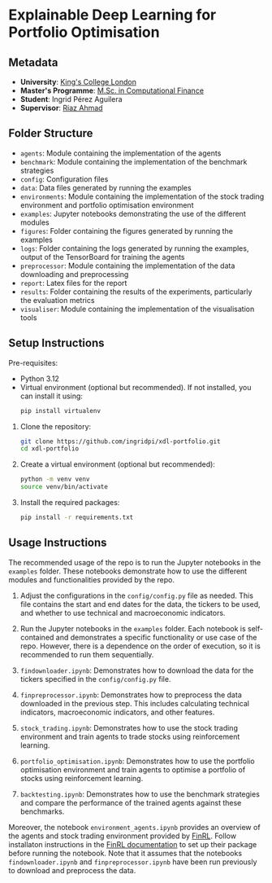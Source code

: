 # Explainable Deep Learning for Portfolio Optimisation

## Metadata

- **University**: [King's College London](https://www.kcl.ac.uk)
- **Master's Programme**: [M.Sc. in Computational Finance](https://www.kcl.ac.uk/study/postgraduate-taught/courses/computational-finance-msc)
- **Student**: Ingrid Pérez Aguilera
- **Supervisor**: [Riaz Ahmad](https://www.cqf.com/why-cqf/lecturers/our-faculty/dr-riaz-ahmad)

## Folder Structure

- `agents`: Module containing the implementation of the agents
- `benchmark`: Module containing the implementation of the benchmark strategies
- `config`: Configuration files
- `data`: Data files generated by running the examples
- `environments`: Module containing the implementation of the stock trading environment and portfolio optimisation environment
- `examples`: Jupyter notebooks demonstrating the use of the different modules
- `figures`: Folder containing the figures generated by running the examples
- `logs`: Folder containing the logs generated by running the examples, output of the TensorBoard for training the agents
- `preprocessor`: Module containing the implementation of the data downloading and preprocessing
- `report`: Latex files for the report
- `results`: Folder containing the results of the experiments, particularly the evaluation metrics
- `visualiser`: Module containing the implementation of the visualisation tools

## Setup Instructions

Pre-requisites:
- Python 3.12
- Virtual environment (optional but recommended). If not installed, you can install it using:
  ```bash
  pip install virtualenv
  ```


1. Clone the repository:
   ```bash
   git clone https://github.com/ingridpi/xdl-portfolio.git
   cd xdl-portfolio
   ```
2. Create a virtual environment (optional but recommended):
   ```bash
   python -m venv venv
   source venv/bin/activate
   ```
3. Install the required packages:
   ```bash
   pip install -r requirements.txt
   ```

## Usage Instructions

The recommended usage of the repo is to run the Jupyter notebooks in the `examples` folder. These notebooks demonstrate how to use the different modules and functionalities provided by the repo. 

1. Adjust the configurations in the `config/config.py` file as needed. This file contains the start and end dates for the data, the tickers to be used, and whether to use technical and macroeconomic indicators.

2. Run the Jupyter notebooks in the `examples` folder. Each notebook is self-contained and demonstrates a specific functionality or use case of the repo. However, there is a dependence on the order of execution, so it is recommended to run them sequentially.
1. `findownloader.ipynb`: Demonstrates how to download the data for the tickers specified in the `config/config.py` file.
1. `finpreprocessor.ipynb`: Demonstrates how to preprocess the data downloaded in the previous step. This includes calculating technical indicators, macroeconomic indicators, and other features.
1. `stock_trading.ipynb`: Demonstrates how to use the stock trading environment and train agents to trade stocks using reinforcement learning.
1. `portfolio_optimisation.ipynb`: Demonstrates how to use the portfolio optimisation environment and train agents to optimise a portfolio of stocks using reinforcement learning.
1. `backtesting.ipynb`: Demonstrates how to use the benchmark strategies and compare the performance of the trained agents against these benchmarks.

Moreover, the notebook `environment_agents.ipynb` provides an overview of the agents and stock trading environment provided by [FinRL](https://github.com/AI4Finance-Foundation/FinRL). Follow installaton instructions in the [FinRL documentation](https://finrl.readthedocs.io/en/latest/start/installation.html) to set up their package before running the notebook. Note that it assumes that the notebooks `findownloader.ipynb` and `finpreprocessor.ipynb` have been run previously to download and preprocess the data.

